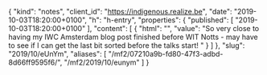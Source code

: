 {
  "kind": "notes",
  "client_id": "https://indigenous.realize.be",
  "date": "2019-10-03T18:20:00+0100",
  "h": "h-entry",
  "properties": {
    "published": [
      "2019-10-03T18:20:00+0100"
    ],
    "content": [
      {
        "html": "",
        "value": "So very close to having my IWC Amsterdam blog post finished before WIT Notts - may have to see if I can get the last bit sorted before the talks start! "
      }
    ]
  },
  "slug": "2019/10/eUnYm",
  "aliases": [
    "/mf2/07210a9b-fd80-47f3-adbd-8d66ff9595f6/",
    "/mf2/2019/10/eunym"
  ]
}
